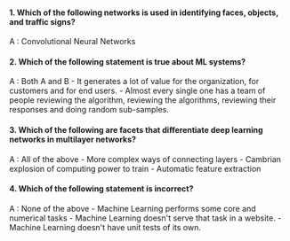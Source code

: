 #### 1. Which of the following networks is used in identifying faces, objects, and traffic signs?

A : Convolutional Neural Networks

#### 2. Which of the following statement is true about ML systems?

A : Both A and B
    - It generates a lot of value for the organization, for customers and for end users.
    - Almost every single one has a team of people reviewing the algorithm, reviewing the algorithms, reviewing their responses and doing random sub-samples.

#### 3. Which of the following are facets that differentiate deep learning networks in multilayer networks? 

A : All of the above
    - More complex ways of connecting layers
    - Cambrian explosion of computing power to train
    - Automatic feature extraction

#### 4. Which of the following statement is incorrect?

A : None of the above
    - Machine Learning performs some core and numerical tasks
    - Machine Learning doesn't serve that task in a website.
    - Machine Learning doesn't have unit tests of its own.